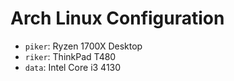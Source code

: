 # Arch Linux Configuration

- `piker`: Ryzen 1700X Desktop
- `riker`: ThinkPad T480
- `data`: Intel Core i3 4130
